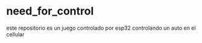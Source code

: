 # need_for_control
este repositorio es un juego controlado por esp32   controlando un auto en el cellular
